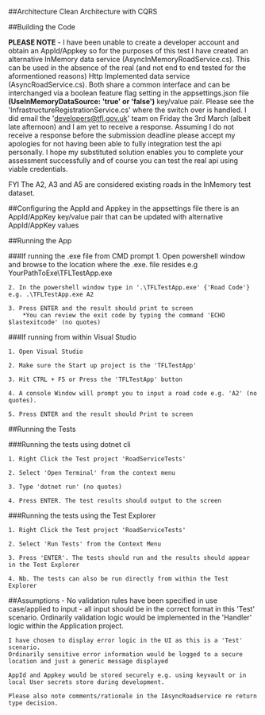 ##Architecture
Clean Architecture with CQRS

##Building the Code

**PLEASE NOTE** - I have been unable to create a developer account and obtain an AppId/Appkey so for the purposes of this test I have created an alternative 
InMemory data service (AsyncInMemoryRoadService.cs). This can be used in the absence of the real (and not end to end tested for the aformentioned reasons) 
Http Implemented data service (AsyncRoadService.cs). Both share a common interface and can be interchanged via a boolean feature flag setting in the appsettings.json file
**(UseInMemoryDataSource: 'true' or 'false')** key/value pair. Please see the 'InfrastructureRegistrationService.cs' where the switch over
is handled. I did email the 'developers@tfl.gov.uk' team on Friday the 3rd March (albeit late afternoon) and I am yet to receive a response.
Assuming I do not receive a response before the submission deadline please accept my apologies for not having been able to fully integration test the api personally.
I hope my substituted solution enables you to complete your assessment successfully and of course you can test the real api using viable credentials.

FYI The A2, A3 and A5 are considered existing roads in the InMemory test dataset.


##Configuring the AppId and Appkey
in the appsettings file there is an AppId/AppKey key/value pair that can be updated with alternative AppId/AppKey values

##Running the App

###If running the .exe file from CMD prompt
	1. Open powershell window and browse to the location where the .exe. file resides e.g
	 YourPathToExe\TFLTestApp.exe

	2. In the powershell window type in '.\TFLTestApp.exe' {'Road Code'} e.g. .\TFLTestApp.exe A2

	3. Press ENTER and the result should print to screen
		*You can review the exit code by typing the command 'ECHO $lastexitcode' (no quotes)

###If running from within Visual Studio

	1. Open Visual Studio

	2. Make sure the Start up project is the 'TFLTestApp'

	3. Hit CTRL + F5 or Press the 'TFLTestApp' button

	4. A console Window will prompt you to input a road code e.g. 'A2' (no quotes).

	5. Press ENTER and the result should Print to screen


##Running the Tests

###Running the tests using dotnet cli

	1. Right Click the Test project 'RoadServiceTests'

	2. Select 'Open Terminal' from the context menu

	3. Type 'dotnet run' (no quotes)

	4. Press ENTER. The test results should output to the screen

###Running the tests using the Test Explorer

	1. Right Click the Test project 'RoadServiceTests'

	2. Select 'Run Tests' from the Context Menu

	3. Press 'ENTER'. The tests should run and the results should appear in the Test Explorer

	4. Nb. The tests can also be run directly from within the Test Explorer




##Assumptions -
	No validation rules have been specified in use case/applied to input - all input should be in the correct format in this 'Test' scenario. 
	Ordinarily validation logic would be implemented in the 'Handler' logic within the Application project.

	I have chosen to display error logic in the UI as this is a 'Test' scenario.
	Ordinarily sensitive error information would be logged to a secure location and just a generic message displayed

	AppId and Appkey would be stored securely e.g. using keyvault or in local User secrets store during development.

	Please also note comments/rationale in the IAsyncRoadservice re return type decision.

